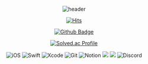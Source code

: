 <div align=center>

![header](https://capsule-render.vercel.app/api?type=waving&color=E54C36&text=🕊☁️🫧🍎&fontAlign=80)

[![Hits](https://hits.seeyoufarm.com/api/count/incr/badge.svg?url=https%3A%2F%2Fgithub.com%2FHeegeePark&count_bg=%2379C83D&title_bg=%23555555&icon=&icon_color=%23E7E7E7&title=hits&edge_flat=false)](https://hits.seeyoufarm.com)
 
[![Github Badge](https://img.shields.io/badge/-Blog-b4a7d6?style=for-the-badge&logo=github&logoColor=white&link=https://heegeepark.github.io//resume/)](https://heegeepark.github.io//)

[![Solved.ac Profile](http://mazassumnida.wtf/api/v2/generate_badge?boj=hg6259)](https://solved.ac/hg6259/)

![iOS](https://img.shields.io/badge/iOS-000000.svg?&style=flat-square&logo=apple&logoColor=white)
![Swift](https://img.shields.io/badge/Swift-F05138.svg?&style=flat-square&logo=Swift&logoColor=white)
![Xcode](https://img.shields.io/badge/Xcode-147EFB.svg?&style=flat-square&logo=Xcode&logoColor=white)
![Git](https://img.shields.io/badge/Git-F05032.svg?&style=flat-square&logo=Git&logoColor=white)
![Notion](https://img.shields.io/badge/Notion-000000.svg?&style=flat-square&logo=Notion&logoColor=white)
<img src="https://img.shields.io/badge/Adobe XD-FF61F6?style=flat-square&logo=Adobe XD&logoColor=white">
<img src="https://img.shields.io/badge/Slack-4A154B?style=flat-square&logo=Slack&logoColor=white">
![Discord](https://img.shields.io/badge/Discord-5865F2.svg?&style=flat-square&logo=Discord&logoColor=white)

</div>
